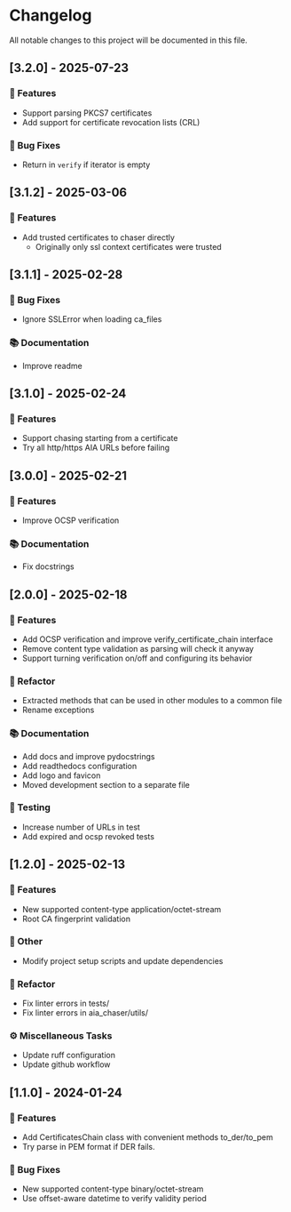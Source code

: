 # Changelog

All notable changes to this project will be documented in this file.

## [3.2.0] - 2025-07-23

### 🚀 Features

- Support parsing PKCS7 certificates
- Add support for certificate revocation lists (CRL)

### 🐛 Bug Fixes

- Return in `verify` if iterator is empty


## [3.1.2] - 2025-03-06

### 🚀 Features

- Add trusted certificates to chaser directly
  - Originally only ssl context certificates were trusted

## [3.1.1] - 2025-02-28

### 🐛 Bug Fixes

- Ignore SSLError when loading ca_files

### 📚 Documentation

- Improve readme

## [3.1.0] - 2025-02-24

### 🚀 Features

- Support chasing starting from a certificate
- Try all http/https AIA URLs before failing

## [3.0.0] - 2025-02-21

### 🚀 Features

- Improve OCSP verification

### 📚 Documentation

- Fix docstrings

## [2.0.0] - 2025-02-18

### 🚀 Features

- Add OCSP verification and improve verify_certificate_chain interface
- Remove content type validation as parsing will check it anyway
- Support turning verification on/off and configuring its behavior

### 🚜 Refactor

- Extracted methods that can be used in other modules to a common file
- Rename exceptions

### 📚 Documentation

- Add docs and improve pydocstrings
- Add readthedocs configuration
- Add logo and favicon
- Moved development section to a separate file

### 🧪 Testing

- Increase number of URLs in test
- Add expired and ocsp revoked tests

## [1.2.0] - 2025-02-13

### 🚀 Features

- New supported content-type application/octet-stream
- Root CA fingerprint validation

### 💼 Other

- Modify project setup scripts and update dependencies

### 🚜 Refactor

- Fix linter errors in tests/
- Fix linter errors in aia_chaser/utils/

### ⚙️ Miscellaneous Tasks

- Update ruff configuration
- Update github workflow

## [1.1.0] - 2024-01-24

### 🚀 Features

- Add CertificatesChain class with convenient methods to_der/to_pem
- Try parse in PEM format if DER fails.

### 🐛 Bug Fixes

- New supported content-type binary/octet-stream
- Use offset-aware datetime to verify validity period

<!-- generated by git-cliff -->
